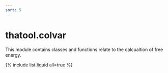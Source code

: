 ```yaml
---
sort: 5
---
```


# thatool.colvar

This module contains classes and functions relate to the calcualtion of free energy.

{% include list.liquid all=true %}
